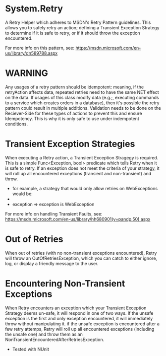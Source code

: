 # System.Retry
A Retry Helper which adheres to MSDN's Retry Pattern guidelines. 
This allows you to safely retry an action; defining a Transient Exception Strategy to determine if it is safe to retry, or if it should throw the exception encountered.

For more info on this pattern, see: https://msdn.microsoft.com/en-us/library/dn589788.aspx

# WARNING
 Any usages of a retry pattern should be idempotent: meaning, if the retryAction affects data, repeated retries need to have the same NET effect on the data. 
 If usages of this class modify data (e.g.;, executing commands to a service which creates orders in a database), then it's possible the retry pattern could result in multiple additions. Validation needs to be done on the Reciever-Side for these types of actions to prevent this and ensure Idempotency. 
 This is why it is only safe to use under indempotent conditions.

 # Transient Exception Strategies
 When executing a Retry action, a Transient Exception Stragegy is required. This is a simple Func<Exception, bool> predicate which tells Retry when it is safe to retry. If an exception does not meet the criteria of your strategy, it will roll up all encountered exceptions (transient and non-transient) and throw. 

- for example, a strategy that would only allow retries on WebExceptions would be: 
- 
- exception => exception is WebException

 For more info on handling Transient Faults, see: https://msdn.microsoft.com/en-us/library/hh680901(v=pandp.50).aspx

 # Out of Retries
 When out of retries (with no non-transient exceptions encountered), Retry will throw an OutOfRetriesException, which you can catch to either ignore, log, or display a friendly message to the user. 

 # Encountering Non-Transient Exceptions 
 When Retry encounters an exception which your Transient Exception Strategy deems un-safe, it will respond in one of two ways. 
 If the unsafe exception is the first and only exception encountered, it will immediately throw without manipulating it. 
 if the unsafe exception is encountered after a few retry attemps, Retry will roll up all encountered exceptions (including the unsafe one) and throw them as an NonTransientEncounteredAfterRetriesException.
 
  - Tested with NUnit
